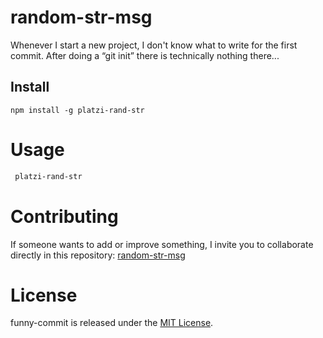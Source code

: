 # random-str-msg

Whenever I start a new project, I don't know what to write for the first commit. After doing a “git init” there is technically nothing there...

## Install

```npm
npm install -g platzi-rand-str
```

# Usage

```bash
 platzi-rand-str
```

# Contributing

If someone wants to add or improve something, I invite you to collaborate directly in this repository: [random-str-msg](https://github.com/pipemalz/platzi-rand-str)

# License

funny-commit is released under the [MIT License](https://opensource.org/licenses/MIT).
